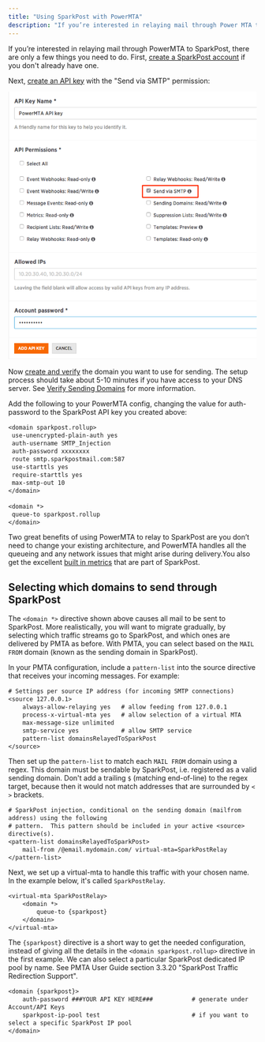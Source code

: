```yaml
---
title: "Using SparkPost with PowerMTA"
description: "If you’re interested in relaying mail through Power MTA to Spark Post there are only a few things you need to do First create a Spark Post account if you don't already have one Next create an API key with the Send via SMTP permission Now create and verify the..."
---
```


If you’re interested in relaying mail through PowerMTA to SparkPost, there are only a few things you need to do. First, [create a SparkPost account](https://app.sparkpost.com/sign-up) if you don't already have one.

Next, [create an API key](https://app.sparkpost.com/account/credentials) with the "Send via SMTP" permission:

![](media/power-mta/pmta-key_original.png)

Now [create and verify](https://app.sparkpost.com/account/sending-domains) the domain you want to use for sending. The setup process should take about 5-10 minutes if you have access to your DNS server. See [Verify Sending Domains](https://www.sparkpost.com/docs/getting-started/getting-started-sparkpost/#step-2-verifying-domain-ownership) for more information.

Add the following to your PowerMTA config, changing the value for auth-password to the SparkPost API key you created above:

```
<domain sparkpost.rollup>
 use-unencrypted-plain-auth yes
 auth-username SMTP_Injection
 auth-password xxxxxxxx
 route smtp.sparkpostmail.com:587
 use-starttls yes
 require-starttls yes
 max-smtp-out 10
</domain>

<domain *>
 queue-to sparkpost.rollup
</domain>
```

Two great benefits of using PowerMTA to relay to SparkPost are you don’t need to change your existing architecture, and PowerMTA handles all the queueing and any network issues that might arise during delivery.You also get the excellent [built in metrics](https://app.sparkpost.com/reports/summary) that are part of SparkPost.

## Selecting which domains to send through SparkPost

The `<domain *>` directive shown above causes all mail to be sent to SparkPost. More realistically, you will want to migrate gradually, by selecting which traffic streams go to SparkPost, and which ones are delivered by PMTA as before. With PMTA, you can select based on the `MAIL FROM` domain (known as the sending domain in SparkPost).

In your PMTA configuration, include a `pattern-list` into the source directive that receives your incoming messages.  For example:

```
# Settings per source IP address (for incoming SMTP connections)
<source 127.0.0.1>
    always-allow-relaying yes   # allow feeding from 127.0.0.1
    process-x-virtual-mta yes   # allow selection of a virtual MTA
    max-message-size unlimited
    smtp-service yes            # allow SMTP service
    pattern-list domainsRelayedToSparkPost
</source>
```

Then set up the `pattern-list` to match each `MAIL FROM` domain using a regex. This domain must be sendable by SparkPost, i.e. registered as a valid sending domain. Don't add a trailing `$` (matching end-of-line) to the regex target, because then it would not match addresses that are surrounded by `<` `>` brackets.

```
# SparkPost injection, conditional on the sending domain (mailfrom address) using the following
# pattern.  This pattern should be included in your active <source> directive(s).
<pattern-list domainsRelayedToSparkPost>
    mail-from /@email.mydomain.com/ virtual-mta=SparkPostRelay
</pattern-list>
```

Next, we set up a virtual-mta to handle this traffic with your chosen name. In the example below, it's called `SparkPostRelay`.

```
<virtual-mta SparkPostRelay>
    <domain *>
        queue-to {sparkpost}
    </domain>
</virtual-mta>
```

The `{sparkpost}` directive is a short way to get the needed configuration, instead of giving all the details in the  `<domain sparkpost.rollup>` directive in the first example. We can also select a particular SparkPost dedicated IP pool by name.  See PMTA User Guide section 3.3.20 "SparkPost Traffic Redirection Support".

```
<domain {sparkpost}>
    auth-password ###YOUR API KEY HERE###           # generate under Account/API Keys
    sparkpost-ip-pool test                          # if you want to select a specific SparkPost IP pool
</domain>
```
